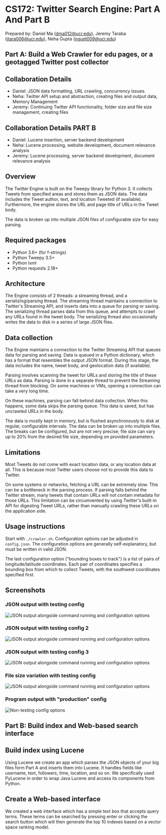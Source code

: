 # CS172: Twitter Search Engine: Part A And Part B

Prepared by: Daniel Ma (dma012@ucr.edu), Jeremy Taraba (jtara006@ucr.edu), Neha Gupta (ngupt009@ucr.edu)

## Part A: Build a Web Crawler for edu pages, or a geotagged Twitter post collector

## Collaboration Details

* Daniel: JSON data formatting, URL crawling, concurrency issues.
* Neha: Twitter API setup and abstraction, creating files and output data, Memory Management
* Jeremy: Continuing Twitter API functionality, folder size and file size management, creating files

## Collaboration Details PART B

* Daniel: Lucene insertion, server backend development
* Neha: Lucene processing, website development, document relevance analysis
* Jeremy: Lucene processing, server backend development, document relevance analysis

## Overview

The Twitter Engine is built on the Tweepy library for Python 3. It collects Tweets
from specified areas and stores them as JSON data.  The data includes the Tweet author,
text, and location Tweeted (if available).  Furthermore, the engine stores the URL and
page title of URLs in the Tweet body.  

The data is broken up into multiple JSON files of configurable size for easy parsing.

## Required packages

* Python 3.6+ (for f-strings)
* Python Tweepy 3.5+
* Python lxml
* Python requests 2.18+

## Architecture

The Engine consists of 2 threads: a streaming thread, and a serializing/parsing thread.
The streaming thread maintains a connection to Twitter's Streaming API, and inserts
data into a queue for parsing or saving. The serializing thread parses data from this
queue, and attempts to crawl any URLs found in the tweet body. The serializing thread
also occasionally writes the data to disk in a series of large JSON files.

## Data collection

The Engine maintains a connection to the Twitter Streaming API that queues data for
parsing and saving. Data is queued in a Python dictionary, which has a format that
resembles the output JSON format. During this stage, the data includes the name,
tweet body, and geolocation data (if available).

Parsing involves scanning the tweet for URLs and storing the title of these URLs
as data.  Parsing is done in a separate thread to prevent the Streaming thread
from blocking. On some machines or VMs, opening a connection can take a very
long time.

On these machines, parsing can fall behind data collection.  When this happens,
some data skips the parsing queue.  This data is saved, but has uncrawled
URLs in the body.

The data is mostly kept in memory, but is flushed asynchronously to disk at regular,
configurable intervals.  The data can be broken up into multiple files.  The breaks
can be configured, but are not very precise; file size can vary up to 20% from the desired
file size, depending on provided parameters.

## Limitations

Most Tweets do not come with exact location data, or any location data at all.  This is
because most Twitter users choose not to provide this data to Twitter.

On some systems or networks, fetching a URL can be extremely slow.  This can be a bottleneck
in the parsing process.  If parsing falls behind the Twitter stream, many tweets that contain
URLs will not contain metadata for those URLs.  This limitation can be circumvented by using
Twitter's built-in API for digesting Tweet URLs, rather than manually crawling these URLs on
the application side.

## Usage instructions

Start with `./crawler.sh`.  Configuration options can be adjusted in `config.json`. The
configuration options are generally self-explanatory, but must be written in valid JSON.

The last configuration option ("bounding boxes to track") is a list of pairs of longitude/latitude
coordinates. Each pair of coordinates specifies a bounding box from which to collect Tweets, with
the southwest coordinates specified first.

## Screenshots

### JSON output with testing config

![JSON output alongside command running and configuration options][cap1]

### JSON output with testing config 2

![JSON output alongside command running and configuration options][cap2]

### JSON output with testing config 3

![JSON output alongside command running and configuration options][cap3]

### File size variation with testing config

![JSON output alongside command running and configuration options][cap4]

### Program output with "production" config

![Non-testing config options][cap5]

[cap1]: https://github.com/neha45556/geolocatedTweets/raw/master/images/1.png
[cap2]: https://github.com/neha45556/geolocatedTweets/raw/master/images/2.png
[cap3]: https://github.com/neha45556/geolocatedTweets/raw/master/images/3.png
[cap4]: https://github.com/neha45556/geolocatedTweets/raw/master/images/4.png
[cap5]: https://github.com/neha45556/geolocatedTweets/raw/master/images/5.png



## Part B: Build index and Web-based search interface



## Build index using Lucene

Using Lucene we create an app which parses the JSON objects of your big files form Part A and inserts them into Lucene. It handles  fields like username, text, followers, time, location, and so on.  We specifically used PyLucene in order to wrap Java Lucene and access its components from Python. 

## Create a Web-based interface

We created a web interface which has a simple text box that accepts query terms. These terms can be searched by pressing enter or clicking the search button which will then generate the top 10 indexes based on a vector space ranking model. 



